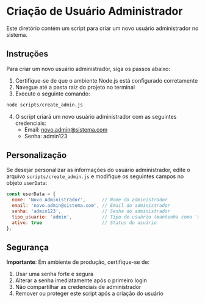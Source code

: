 # Criação de Usuário Administrador

Este diretório contém um script para criar um novo usuário administrador no sistema.

## Instruções

Para criar um novo usuário administrador, siga os passos abaixo:

1. Certifique-se de que o ambiente Node.js está configurado corretamente
2. Navegue até a pasta raiz do projeto no terminal
3. Execute o seguinte comando:

```bash
node scripts/create_admin.js
```

4. O script criará um novo usuário administrador com as seguintes credenciais:
   - Email: novo.admin@sistema.com
   - Senha: admin123

## Personalização

Se desejar personalizar as informações do usuário administrador, edite o arquivo `scripts/create_admin.js` e modifique os seguintes campos no objeto `userData`:

```javascript
const userData = {
  nome: 'Novo Administrador',      // Nome do administrador
  email: 'novo.admin@sistema.com', // Email do administrador
  senha: 'admin123',               // Senha do administrador
  tipo_usuario: 'admin',           // Tipo de usuário (mantenha como 'admin')
  ativo: true                      // Status do usuário
};
```

## Segurança

**Importante**: Em ambiente de produção, certifique-se de:

1. Usar uma senha forte e segura
2. Alterar a senha imediatamente após o primeiro login
3. Não compartilhar as credenciais de administrador
4. Remover ou proteger este script após a criação do usuário
